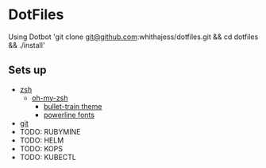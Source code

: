 DotFiles
======

Using Dotbot 'git clone git@github.com:whithajess/dotfiles.git && cd dotfiles
&& ./install'

## Sets up

* [zsh](http://www.zsh.org/)
  * [oh-my-zsh](https://github.com/robbyrussell/oh-my-zsh)
    * [bullet-train theme](https://github.com/caiogondim/bullet-train.zsh)
    * [powerline fonts](https://github.com/powerline/fonts)
* [git](https://github.com/git/git)
* TODO: RUBYMINE
* TODO: HELM
* TODO: KOPS
* TODO: KUBECTL
